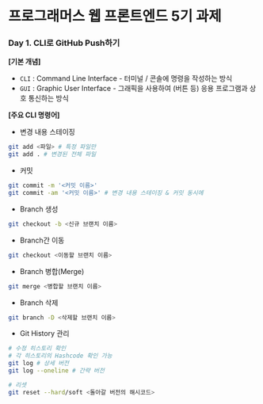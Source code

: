 # 프로그래머스 웹 프론트엔드 5기 과제

### Day 1. CLI로 GitHub Push하기

**[기본 개념]**

- `CLI` : Command Line Interface - 터미널 / 콘솔에 명령을 작성하는 방식
- `GUI` : Graphic User Interface - 그래픽을 사용하여 (버튼 등) 응용 프로그램과 상호 통신하는 방식

**[주요 CLI 명령어]**

- 변경 내용 스테이징

```bash
git add <파일> # 특정 파일만
git add . # 변경된 전체 파일
```

- 커밋

```bash
git commit -m '<커밋 이름>'
git commit -am '<커밋 이름>' # 변경 내용 스테이징 & 커밋 동시에
```

- Branch 생성

```bash
git checkout -b <신규 브랜치 이름>
```

- Branch간 이동

```bash
git checkout <이동할 브랜치 이름>
```

- Branch 병합(Merge)

```bash
git merge <병합할 브랜치 이름>
```

- Branch 삭제

```bash
git branch -D <삭제할 브랜치 이름>
```

- Git History 관리

```bash
# 수정 히스토리 확인
# 각 히스토리의 Hashcode 확인 가능
git log # 상세 버전
git log --oneline # 간략 버전

# 리셋
git reset --hard/soft <돌아갈 버전의 해시코드>
```
